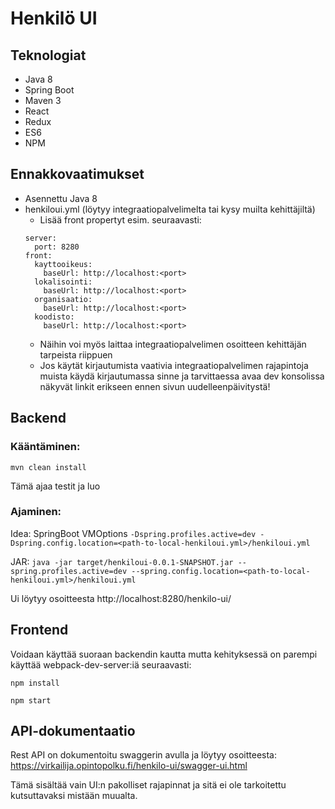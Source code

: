 # Henkilö UI

## Teknologiat
* Java 8
* Spring Boot
* Maven 3
* React
* Redux
* ES6
* NPM

## Ennakkovaatimukset
* Asennettu Java 8
* henkiloui.yml (löytyy integraatiopalvelimelta tai kysy muilta kehittäjiltä)
  * Lisää front propertyt esim. seuraavasti:
  ```
  server:
    port: 8280
  front:
    kayttooikeus:
      baseUrl: http://localhost:<port>
    lokalisointi:
      baseUrl: http://localhost:<port>
    organisaatio:
      baseUrl: http://localhost:<port>
    koodisto:
      baseUrl: http://localhost:<port>
  ```
  * Näihin voi myös laittaa integraatiopalvelimen osoitteen kehittäjän tarpeista riippuen
  * Jos käytät kirjautumista vaativia integraatiopalvelimen rajapintoja muista käydä kirjautumassa sinne ja tarvittaessa avaa dev konsolissa näkyvät linkit erikseen ennen sivun uudelleenpäivitystä!

## Backend

### Kääntäminen:
`mvn clean install`

Tämä ajaa testit ja luo 

### Ajaminen:
Idea: SpringBoot VMOptions `-Dspring.profiles.active=dev -Dspring.config.location=<path-to-local-henkiloui.yml>/henkiloui.yml`

JAR:  `java -jar target/henkiloui-0.0.1-SNAPSHOT.jar --spring.profiles.active=dev --spring.config.location=<path-to-local-henkiloui.yml>/henkiloui.yml`

Ui löytyy osoitteesta http://localhost:8280/henkilo-ui/

## Frontend
Voidaan käyttää suoraan backendin kautta mutta kehityksessä on parempi käyttää webpack-dev-server:iä seuraavasti:

`npm install`

`npm start`

## API-dokumentaatio

Rest API on dokumentoitu swaggerin avulla ja löytyy osoitteesta: 
https://virkailija.opintopolku.fi/henkilo-ui/swagger-ui.html

Tämä sisältää vain UI:n pakolliset rajapinnat ja sitä ei ole tarkoitettu kutsuttavaksi mistään muualta.
